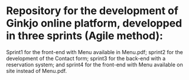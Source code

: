 # Repository for the development of Ginkjo online platform, developped in three sprints (Agile method):
Sprint1 for the front-end with Menu available in Menu.pdf; 
sprint2 for the development of the Contact form;
sprint3 for the back-end with a reservation system;
and sprint4 for the front-end with Menu available on site instead of Menu.pdf.
